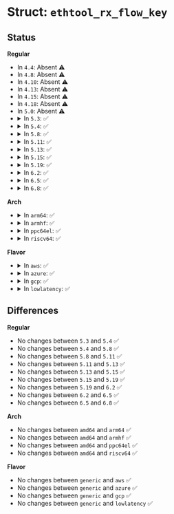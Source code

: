 # Struct: <code>ethtool_rx_flow_key</code>

## Status
<b>Regular</b>
<ul>
<li>
In <code>4.4</code>: Absent ⚠️
</li>
<li>
In <code>4.8</code>: Absent ⚠️
</li>
<li>
In <code>4.10</code>: Absent ⚠️
</li>
<li>
In <code>4.13</code>: Absent ⚠️
</li>
<li>
In <code>4.15</code>: Absent ⚠️
</li>
<li>
In <code>4.18</code>: Absent ⚠️
</li>
<li>
In <code>5.0</code>: Absent ⚠️
</li>
<li>
<details>
<summary>In <code>5.3</code>: ✅</summary>

```c
struct ethtool_rx_flow_key {
    struct flow_dissector_key_basic basic;
    struct flow_dissector_key_ipv4_addrs ipv4;
    struct flow_dissector_key_ipv6_addrs ipv6;
    struct flow_dissector_key_ports tp;
    struct flow_dissector_key_ip ip;
    struct flow_dissector_key_vlan vlan;
    struct flow_dissector_key_eth_addrs eth_addrs;
};
```
</details>
</li>
<li>
<details>
<summary>In <code>5.4</code>: ✅</summary>

```c
struct ethtool_rx_flow_key {
    struct flow_dissector_key_basic basic;
    struct flow_dissector_key_ipv4_addrs ipv4;
    struct flow_dissector_key_ipv6_addrs ipv6;
    struct flow_dissector_key_ports tp;
    struct flow_dissector_key_ip ip;
    struct flow_dissector_key_vlan vlan;
    struct flow_dissector_key_eth_addrs eth_addrs;
};
```
</details>
</li>
<li>
<details>
<summary>In <code>5.8</code>: ✅</summary>

```c
struct ethtool_rx_flow_key {
    struct flow_dissector_key_basic basic;
    struct flow_dissector_key_ipv4_addrs ipv4;
    struct flow_dissector_key_ipv6_addrs ipv6;
    struct flow_dissector_key_ports tp;
    struct flow_dissector_key_ip ip;
    struct flow_dissector_key_vlan vlan;
    struct flow_dissector_key_eth_addrs eth_addrs;
};
```
</details>
</li>
<li>
<details>
<summary>In <code>5.11</code>: ✅</summary>

```c
struct ethtool_rx_flow_key {
    struct flow_dissector_key_basic basic;
    struct flow_dissector_key_ipv4_addrs ipv4;
    struct flow_dissector_key_ipv6_addrs ipv6;
    struct flow_dissector_key_ports tp;
    struct flow_dissector_key_ip ip;
    struct flow_dissector_key_vlan vlan;
    struct flow_dissector_key_eth_addrs eth_addrs;
};
```
</details>
</li>
<li>
<details>
<summary>In <code>5.13</code>: ✅</summary>

```c
struct ethtool_rx_flow_key {
    struct flow_dissector_key_basic basic;
    struct flow_dissector_key_ipv4_addrs ipv4;
    struct flow_dissector_key_ipv6_addrs ipv6;
    struct flow_dissector_key_ports tp;
    struct flow_dissector_key_ip ip;
    struct flow_dissector_key_vlan vlan;
    struct flow_dissector_key_eth_addrs eth_addrs;
};
```
</details>
</li>
<li>
<details>
<summary>In <code>5.15</code>: ✅</summary>

```c
struct ethtool_rx_flow_key {
    struct flow_dissector_key_basic basic;
    struct flow_dissector_key_ipv4_addrs ipv4;
    struct flow_dissector_key_ipv6_addrs ipv6;
    struct flow_dissector_key_ports tp;
    struct flow_dissector_key_ip ip;
    struct flow_dissector_key_vlan vlan;
    struct flow_dissector_key_eth_addrs eth_addrs;
};
```
</details>
</li>
<li>
<details>
<summary>In <code>5.19</code>: ✅</summary>

```c
struct ethtool_rx_flow_key {
    struct flow_dissector_key_basic basic;
    struct flow_dissector_key_ipv4_addrs ipv4;
    struct flow_dissector_key_ipv6_addrs ipv6;
    struct flow_dissector_key_ports tp;
    struct flow_dissector_key_ip ip;
    struct flow_dissector_key_vlan vlan;
    struct flow_dissector_key_eth_addrs eth_addrs;
};
```
</details>
</li>
<li>
<details>
<summary>In <code>6.2</code>: ✅</summary>

```c
struct ethtool_rx_flow_key {
    struct flow_dissector_key_basic basic;
    struct flow_dissector_key_ipv4_addrs ipv4;
    struct flow_dissector_key_ipv6_addrs ipv6;
    struct flow_dissector_key_ports tp;
    struct flow_dissector_key_ip ip;
    struct flow_dissector_key_vlan vlan;
    struct flow_dissector_key_eth_addrs eth_addrs;
};
```
</details>
</li>
<li>
<details>
<summary>In <code>6.5</code>: ✅</summary>

```c
struct ethtool_rx_flow_key {
    struct flow_dissector_key_basic basic;
    struct flow_dissector_key_ipv4_addrs ipv4;
    struct flow_dissector_key_ipv6_addrs ipv6;
    struct flow_dissector_key_ports tp;
    struct flow_dissector_key_ip ip;
    struct flow_dissector_key_vlan vlan;
    struct flow_dissector_key_eth_addrs eth_addrs;
};
```
</details>
</li>
<li>
<details>
<summary>In <code>6.8</code>: ✅</summary>

```c
struct ethtool_rx_flow_key {
    struct flow_dissector_key_basic basic;
    struct flow_dissector_key_ipv4_addrs ipv4;
    struct flow_dissector_key_ipv6_addrs ipv6;
    struct flow_dissector_key_ports tp;
    struct flow_dissector_key_ip ip;
    struct flow_dissector_key_vlan vlan;
    struct flow_dissector_key_eth_addrs eth_addrs;
};
```
</details>
</li>
</ul>
<b>Arch</b>
<ul>
<li>
<details>
<summary>In <code>arm64</code>: ✅</summary>

```c
struct ethtool_rx_flow_key {
    struct flow_dissector_key_basic basic;
    struct flow_dissector_key_ipv4_addrs ipv4;
    struct flow_dissector_key_ipv6_addrs ipv6;
    struct flow_dissector_key_ports tp;
    struct flow_dissector_key_ip ip;
    struct flow_dissector_key_vlan vlan;
    struct flow_dissector_key_eth_addrs eth_addrs;
};
```
</details>
</li>
<li>
<details>
<summary>In <code>armhf</code>: ✅</summary>

```c
struct ethtool_rx_flow_key {
    struct flow_dissector_key_basic basic;
    struct flow_dissector_key_ipv4_addrs ipv4;
    struct flow_dissector_key_ipv6_addrs ipv6;
    struct flow_dissector_key_ports tp;
    struct flow_dissector_key_ip ip;
    struct flow_dissector_key_vlan vlan;
    struct flow_dissector_key_eth_addrs eth_addrs;
};
```
</details>
</li>
<li>
<details>
<summary>In <code>ppc64el</code>: ✅</summary>

```c
struct ethtool_rx_flow_key {
    struct flow_dissector_key_basic basic;
    struct flow_dissector_key_ipv4_addrs ipv4;
    struct flow_dissector_key_ipv6_addrs ipv6;
    struct flow_dissector_key_ports tp;
    struct flow_dissector_key_ip ip;
    struct flow_dissector_key_vlan vlan;
    struct flow_dissector_key_eth_addrs eth_addrs;
};
```
</details>
</li>
<li>
<details>
<summary>In <code>riscv64</code>: ✅</summary>

```c
struct ethtool_rx_flow_key {
    struct flow_dissector_key_basic basic;
    struct flow_dissector_key_ipv4_addrs ipv4;
    struct flow_dissector_key_ipv6_addrs ipv6;
    struct flow_dissector_key_ports tp;
    struct flow_dissector_key_ip ip;
    struct flow_dissector_key_vlan vlan;
    struct flow_dissector_key_eth_addrs eth_addrs;
};
```
</details>
</li>
</ul>
<b>Flavor</b>
<ul>
<li>
<details>
<summary>In <code>aws</code>: ✅</summary>

```c
struct ethtool_rx_flow_key {
    struct flow_dissector_key_basic basic;
    struct flow_dissector_key_ipv4_addrs ipv4;
    struct flow_dissector_key_ipv6_addrs ipv6;
    struct flow_dissector_key_ports tp;
    struct flow_dissector_key_ip ip;
    struct flow_dissector_key_vlan vlan;
    struct flow_dissector_key_eth_addrs eth_addrs;
};
```
</details>
</li>
<li>
<details>
<summary>In <code>azure</code>: ✅</summary>

```c
struct ethtool_rx_flow_key {
    struct flow_dissector_key_basic basic;
    struct flow_dissector_key_ipv4_addrs ipv4;
    struct flow_dissector_key_ipv6_addrs ipv6;
    struct flow_dissector_key_ports tp;
    struct flow_dissector_key_ip ip;
    struct flow_dissector_key_vlan vlan;
    struct flow_dissector_key_eth_addrs eth_addrs;
};
```
</details>
</li>
<li>
<details>
<summary>In <code>gcp</code>: ✅</summary>

```c
struct ethtool_rx_flow_key {
    struct flow_dissector_key_basic basic;
    struct flow_dissector_key_ipv4_addrs ipv4;
    struct flow_dissector_key_ipv6_addrs ipv6;
    struct flow_dissector_key_ports tp;
    struct flow_dissector_key_ip ip;
    struct flow_dissector_key_vlan vlan;
    struct flow_dissector_key_eth_addrs eth_addrs;
};
```
</details>
</li>
<li>
<details>
<summary>In <code>lowlatency</code>: ✅</summary>

```c
struct ethtool_rx_flow_key {
    struct flow_dissector_key_basic basic;
    struct flow_dissector_key_ipv4_addrs ipv4;
    struct flow_dissector_key_ipv6_addrs ipv6;
    struct flow_dissector_key_ports tp;
    struct flow_dissector_key_ip ip;
    struct flow_dissector_key_vlan vlan;
    struct flow_dissector_key_eth_addrs eth_addrs;
};
```
</details>
</li>
</ul>

## Differences
<b>Regular</b>
<ul>
<li>
No changes between <code>5.3</code> and <code>5.4</code> ✅
</li>
<li>
No changes between <code>5.4</code> and <code>5.8</code> ✅
</li>
<li>
No changes between <code>5.8</code> and <code>5.11</code> ✅
</li>
<li>
No changes between <code>5.11</code> and <code>5.13</code> ✅
</li>
<li>
No changes between <code>5.13</code> and <code>5.15</code> ✅
</li>
<li>
No changes between <code>5.15</code> and <code>5.19</code> ✅
</li>
<li>
No changes between <code>5.19</code> and <code>6.2</code> ✅
</li>
<li>
No changes between <code>6.2</code> and <code>6.5</code> ✅
</li>
<li>
No changes between <code>6.5</code> and <code>6.8</code> ✅
</li>
</ul>
<b>Arch</b>
<ul>
<li>
No changes between <code>amd64</code> and <code>arm64</code> ✅
</li>
<li>
No changes between <code>amd64</code> and <code>armhf</code> ✅
</li>
<li>
No changes between <code>amd64</code> and <code>ppc64el</code> ✅
</li>
<li>
No changes between <code>amd64</code> and <code>riscv64</code> ✅
</li>
</ul>
<b>Flavor</b>
<ul>
<li>
No changes between <code>generic</code> and <code>aws</code> ✅
</li>
<li>
No changes between <code>generic</code> and <code>azure</code> ✅
</li>
<li>
No changes between <code>generic</code> and <code>gcp</code> ✅
</li>
<li>
No changes between <code>generic</code> and <code>lowlatency</code> ✅
</li>
</ul>
